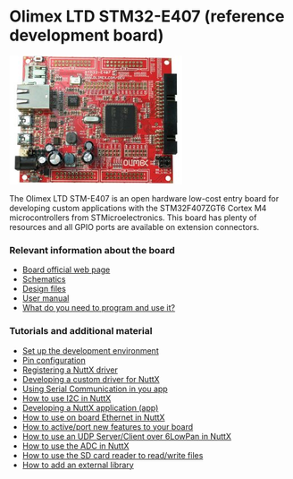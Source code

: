 # Olimex LTD STM32-E407 (reference development board)

![](../../imgs/STM32-E407.jpg)

The Olimex LTD STM-E407 is an open hardware low-cost entry board for developing custom applications
with the STM32F407ZGT6 Cortex M4 microcontrollers from STMicroelectronics. This board
has plenty of resources and all GPIO ports are available on extension connectors.

### Relevant information about the board
- [Board official web page](https://www.olimex.com/Products/ARM/ST/STM32-E407/)
- [Schematics](../../schematics/stm32-e407/)
- [Design files](../../design_files/stm32-e407/)
- [User manual](./STM32-E407.pdf)
- [What do you need to program and use it?](https://github.com/microROS/NuttX/issues/16)

### Tutorials and additional material
- [Set up the development environment](https://github.com/microROS/docker/tree/master/stm32-e407)
- [Pin configuration](https://github.com/microROS/NuttX/issues/6)
- [Registering a NuttX driver](https://github.com/microROS/NuttX/issues/3)
- [Developing a custom driver for NuttX](https://github.com/microROS/NuttX/issues/9)
- [Using Serial Communication in you app](https://github.com/microROS/NuttX/issues/10)
- [How to use I2C in NuttX](https://github.com/microROS/NuttX/issues/11)
- [Developing a NuttX application (app)](https://github.com/microROS/NuttX/issues/12)
- [How to use on board Ethernet in NuttX](https://github.com/microROS/NuttX/issues/13)
- [How to active/port new features to your board](https://github.com/microROS/NuttX/issues/14)
- [How to use an UDP Server/Client over 6LowPan in NuttX](https://github.com/microROS/NuttX/issues/23)
- [How to use the ADC in NuttX](https://github.com/microROS/NuttX/issues/24)
- [How to use the SD card reader to read/write files](https://github.com/microROS/NuttX/issues/25)
- [How to add an external library](https://github.com/microROS/NuttX/issues/28)
